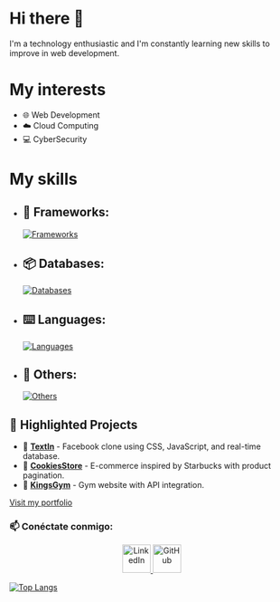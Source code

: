 # Hi there 👋

I'm a technology enthusiastic and I'm constantly learning new skills to improve in web development.

# My interests
- 🌐 Web Development
- ☁️ Cloud Computing
- 💻 CyberSecurity

# My skills
- ## 🚀 Frameworks:
  [![Frameworks](https://skillicons.dev/icons?i=django,react,nodejs,angular,springboot&perline=5)](https://fabrz18.github.io/portafolio)
  
- ## 📦 Databases:
  [![Databases](https://skillicons.dev/icons?i=mysql,sqlite,postgres,mongodb&perline=5)]([https://skillicons.dev](https://fabrz18.github.io/portafolio))
- ## ⌨️ Languages:
  [![Languages](https://skillicons.dev/icons?i=c,cs,cpp,py,js,java,css,html,ruby,php&perline=5)](https://fabrz18.github.io/portafolio)
  
- ## 🔱 Others:
  [![Others](https://skillicons.dev/icons?i=gcp,aws,git,github,wordpress,azure,bootstrap,discord,figma,gmail,kali,linux,ps,redhat,powershell,stackoverflow,ts,visualstudio,vscode,windows&perline=5)](https://fabrz18.github.io/portafolio)


## 📌 **Highlighted Projects**
- 📝 **[TextIn](https://fabrz18.github.io/textin/)** - Facebook clone using CSS, JavaScript, and real-time database.  
- 🍪 **[CookiesStore](https://fabrz18.github.io/Cookies-Store/)** - E-commerce inspired by Starbucks with product pagination.  
- 💪 **[KingsGym](https://fabrz18.github.io/KingsGym/)** - Gym website with API integration.

[Visit my portfolio](https://fabrz18.github.io/portafolio)

### 📫 Conéctate conmigo:

<p align="center">
  <a href="https://www.linkedin.com/in/fabrizio-arturo-g-22b496325/" target="_blank">
    <img src="https://skillicons.dev/icons?i=linkedin" alt="LinkedIn" width="50">
  </a>
  <a href="https://github.com/Fabrz18" target="_blank">
    <img src="https://skillicons.dev/icons?i=github" alt="GitHub" width="50">
  </a>
  
</p>

[![Top Langs](https://github-readme-stats.vercel.app/api/top-langs/?username=fabrz18&layout=pie&theme=vision-friendly-dark&hide_border=true&border_radius=20&bg_color=151515)](https://github.com/anuraghazra/github-readme-stats)

